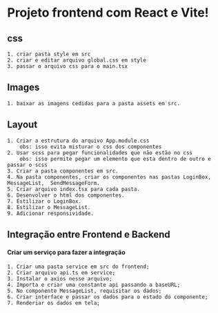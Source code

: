# Projeto frontend com React e Vite!

## css
    1. criar pasta style em src
    2. criar e editar arquivo global.css em style
    3. passar o arquivo css para o main.tsx

## Images
    1. baixar as imagens cedidas para a pasta assets em src.

## Layout
    1. Criar a estrutura do arquivo App.module.css
        obs: isso evita misturar o css dos componentes
    2. Usar scss para pegar funcionalidades que não estão no css
        obs: isso permite pegar um elemento que esta dentro de outro e passar o scss
    3. Criar a pasta componentes em src.
    4. Na pasta componentes, criar os componentes nas pastas LoginBox, MessageList,  SendMessageForm. 
    5. Criar arquivo index.tsx para cada pasta.
    6. Desenvolver o html dos componentes.
    7. Estilizar o LoginBox.
    8. Estilizar o MessageList.
    9. Adicionar responsividade.

## Integração entre Frontend e Backend
#### Criar um serviço para fazer a integração
    1. Criar uma pasta service em src do frontend;
    2. Criar arquivo api.ts em service;
    3. Instalar o axios nesse arquivo;
    4. Importa e criar uma constante api passando a baseURL;
    5. No componente MessageList, requisitar os dados;
    6. Criar interface e passar os dados para o estado do componente;
    7. Renderiar os dados em tela;